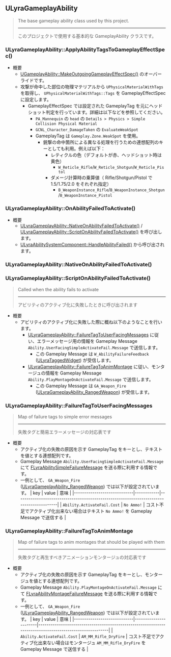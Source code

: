 ## ULyraGameplayAbility

> The base gameplay ability class used by this project.  
> 
> ----
> このプロジェクトで使用する基本的な GameplayAbility クラスです。 

### ULyraGameplayAbility::ApplyAbilityTagsToGameplayEffectSpec()

* 概要
	* [UGameplayAbility::MakeOutgoingGameplayEffectSpec()] のオーバーライドです。
	* 攻撃が命中した部位の物理マテリアルから `UPhysicalMaterialWithTags` を取得し、 `UPhysicalMaterialWithTags::Tags` を GameplayEffectSpec に設定します。
		* GameplayEffectSpec では設定された GameplayTag を元にヘッドショット判定を行っています。詳細は以下などを参照してください。
			* `PA_Mannequin` の `head` の `Details > Physics > Simple Collision Physical Material` 
			* `GCNL_Character_DamageTaken` の `EvaluateWeakSpot`
			* GameplayTag は `Gameplay.Zone.WeakSpot` を使用。
				* 銃撃の命中箇所による異なる処理を行うための連想配列のキーとしても利用。例えば以下：
					* レティクルの色（デフォルトが赤、ヘッドショット時は黄色）
						* `W_Reticle_Rifle`/`W_Reticle_Shotgun`/`W_Reticle_Pistol`
					* ダメージ計算時の乗算値（ Rifle/Shotgun/Pistol で 1.5/1.75/2.0 をそれぞれ指定）
						* `B_WeaponInstance_Rifle`/`B_WeaponInstance_Shotgun`/`B_WeaponInstance_Pistol`


### ULyraGameplayAbility::OnAbilityFailedToActivate()

* 概要
	* [ULyraGameplayAbility::NativeOnAbilityFailedToActivate()] / [ULyraGameplayAbility::ScriptOnAbilityFailedToActivate()] を呼び出します。
	* [ULyraAbilitySystemComponent::HandleAbilityFailed()] から呼び出されます。

### ULyraGameplayAbility::NativeOnAbilityFailedToActivate()
### ULyraGameplayAbility::ScriptOnAbilityFailedToActivate()

> Called when the ability fails to activate  
> 
> ----
> アビリティのアクティブ化に失敗したときに呼び出されます  

* 概要
	* アビリティのアクティブ化に失敗した際に概ね以下のようなことを行います。
		* [ULyraGameplayAbility::FailureTagToUserFacingMessages] に従い、エラーメッセージ用の情報を Gameplay Message `Ability.UserFacingSimpleActivateFail.Message` で送信します。
			* この Gameplay Message は `W_AbilityFailureFeedback` ([ULyraTaggedWidget]) が受信します。
		* [ULyraGameplayAbility::FailureTagToAnimMontage] に従い、モンタージュの情報を Gameplay Message `Ability.PlayMontageOnActivateFail.Message` で送信します。
			* この Gameplay Message は `GA_Weapon_Fire` ([ULyraGameplayAbility_RangedWeapon]) が受信します。

### ULyraGameplayAbility::FailureTagToUserFacingMessages

> Map of failure tags to simple error messages  
> 
> ----
> 失敗タグと簡易エラーメッセージの対応表です  

* 概要
	* アクティブ化の失敗の原因を示す GameplayTag をキーとし、テキストを値とする連想配列です。
	* Gameplay Message `Ability.UserFacingSimpleActivateFail.Message` にて [FLyraAbilitySimpleFailureMessage] を送る際に利用する情報です。
	* 一例として、 `GA_Weapon_Fire` ([ULyraGameplayAbility_RangedWeapon]) では以下が設定されています。
		| key                         | value      | 意味                                                                                     |
		|-----------------------------|------------|------------------------------------------------------------------------------------------|
		| `Ability.ActivateFail.Cost` | `No Ammo!` | コスト不足でアクティブ化出来ない場合はテキスト `No Ammo!` を Gameplay Message で送信する |

### ULyraGameplayAbility::FailureTagToAnimMontage

> Map of failure tags to anim montages that should be played with them  
> 
> ----
> 失敗タグと再生すべきアニメーションモンタージュの対応表です  

* 概要
	* アクティブ化の失敗の原因を示す GameplayTag をキーとし、モンタージュを値とする連想配列です。
	* Gameplay Message `Ability.PlayMontageOnActivateFail.Message` にて [FLyraAbilityMontageFailureMessage] を送る際に利用する情報です。
	* 一例として、 `GA_Weapon_Fire` ([ULyraGameplayAbility_RangedWeapon]) では以下が設定されています。
		| key                         | value                 | 意味                                                                                                    |
		|-----------------------------|-----------------------|---------------------------------------------------------------------------------------------------------|
		| `Ability.ActivateFail.Cost` | `AM_MM_Rifle_DryFire` | コスト不足でアクティブ化出来ない場合はモンタージュ `AM_MM_Rifle_DryFire` を Gameplay Message で送信する |



<!--- ページ内のリンク --->

<!--- 自前の画像へのリンク --->

<!--- generated --->
[ULyraAbilitySystemComponent::HandleAbilityFailed()]: ../../Lyra/GameplayAbility/ULyraAbilitySystemComponent.md#ulyraabilitysystemcomponenthandleabilityfailed
[ULyraGameplayAbility::NativeOnAbilityFailedToActivate()]: ../../Lyra/GameplayAbility/ULyraGameplayAbility.md#ulyragameplayabilitynativeonabilityfailedtoactivate
[ULyraGameplayAbility::ScriptOnAbilityFailedToActivate()]: ../../Lyra/GameplayAbility/ULyraGameplayAbility.md#ulyragameplayabilityscriptonabilityfailedtoactivate
[ULyraGameplayAbility::FailureTagToUserFacingMessages]: ../../Lyra/GameplayAbility/ULyraGameplayAbility.md#ulyragameplayabilityfailuretagtouserfacingmessages
[ULyraGameplayAbility::FailureTagToAnimMontage]: ../../Lyra/GameplayAbility/ULyraGameplayAbility.md#ulyragameplayabilityfailuretagtoanimmontage
[ULyraGameplayAbility_RangedWeapon]: ../../Lyra/GameplayAbility/ULyraGameplayAbility_RangedWeapon.md#ulyragameplayability_rangedweapon
[FLyraAbilityMontageFailureMessage]: ../../Lyra/GameplayMessageProcessorStruct/FLyraAbilityMontageFailureMessage.md#flyraabilitymontagefailuremessage
[FLyraAbilitySimpleFailureMessage]: ../../Lyra/GameplayMessageProcessorStruct/FLyraAbilitySimpleFailureMessage.md#flyraabilitysimplefailuremessage
[ULyraTaggedWidget]: ../../Lyra/Widget/ULyraTaggedWidget.md#ulyrataggedwidget
[UGameplayAbility::MakeOutgoingGameplayEffectSpec()]: ../../UE/GameplayAbility/UGameplayAbility.md#ugameplayabilitymakeoutgoinggameplayeffectspec
